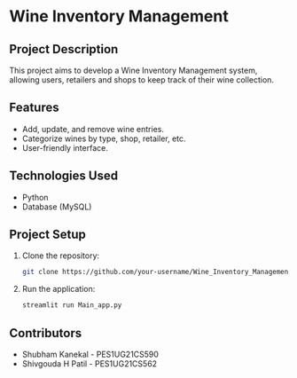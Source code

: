 # Wine Inventory Management

## Project Description

This project aims to develop a Wine Inventory Management system, allowing users, retailers and shops to keep track of their wine collection.

## Features

- Add, update, and remove wine entries.
- Categorize wines by type, shop, retailer, etc.
- User-friendly interface.

## Technologies Used

- Python
- Database (MySQL)

## Project Setup

1. Clone the repository:

    ```bash
    git clone https://github.com/your-username/Wine_Inventory_Management.git
    ```


3. Run the application:

    ```bash
    streamlit run Main_app.py
    ```

## Contributors

- Shubham Kanekal - PES1UG21CS590
- Shivgouda H Patil - PES1UG21CS562


